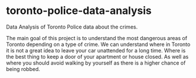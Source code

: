 # toronto-police-data-analysis
Data Analysis of Toronto Police data about the crimes. 

The main goal of this project is to understand the most dangerous areas of Toronto depending on a type of crime.
We can understand where in Toronto it is not a great idea to leave your car unattended for a long time.
Where is the best thing to keep a door of your apartment or house closed. As well as where you should avoid walking by yourself as there is a higher chance of being robbed.
